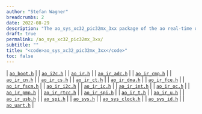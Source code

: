 ```yaml
---
author: "Stefan Wagner"
breadcrumbs: 2
date: 2022-08-29
description: "The ao_sys_xc32_pic32mx_3xx package of the ao real-time operating system."
draft: true
permalink: /ao_sys_xc32_pic32mx_3xx/ 
subtitle: ""
title: "<code>ao_sys_xc32_pic32mx_3xx</code>"
toc: false
---
```


| [`ao_boot.h`](ao_boot.h.md) |
| [`ao_i2c.h`](ao_i2c.h.md) |
| [`ao_ir.h`](ao_ir.h.md) |
| [`ao_ir_adc.h`](ao_ir_adc.h.md) |
| [`ao_ir_cmp.h`](ao_ir_cmp.h.md) |
| [`ao_ir_cn.h`](ao_ir_cn.h.md) |
| [`ao_ir_cs.h`](ao_ir_cs.h.md) |
| [`ao_ir_ct.h`](ao_ir_ct.h.md) |
| [`ao_ir_dma.h`](ao_ir_dma.h.md) |
| [`ao_ir_fce.h`](ao_ir_fce.h.md) |
| [`ao_ir_fscm.h`](ao_ir_fscm.h.md) |
| [`ao_ir_i2c.h`](ao_ir_i2c.h.md) |
| [`ao_ir_ic.h`](ao_ir_ic.h.md) |
| [`ao_ir_int.h`](ao_ir_int.h.md) |
| [`ao_ir_oc.h`](ao_ir_oc.h.md) |
| [`ao_ir_pmp.h`](ao_ir_pmp.h.md) |
| [`ao_ir_rtcc.h`](ao_ir_rtcc.h.md) |
| [`ao_ir_spi.h`](ao_ir_spi.h.md) |
| [`ao_ir_t.h`](ao_ir_t.h.md) |
| [`ao_ir_u.h`](ao_ir_u.h.md) |
| [`ao_ir_usb.h`](ao_ir_usb.h.md) |
| [`ao_spi.h`](ao_spi.h.md) |
| [`ao_sys.h`](ao_sys.h.md) |
| [`ao_sys_clock.h`](ao_sys_clock.h.md) |
| [`ao_sys_id.h`](ao_sys_id.h.md) |
| [`ao_uart.h`](ao_uart.h.md) |
